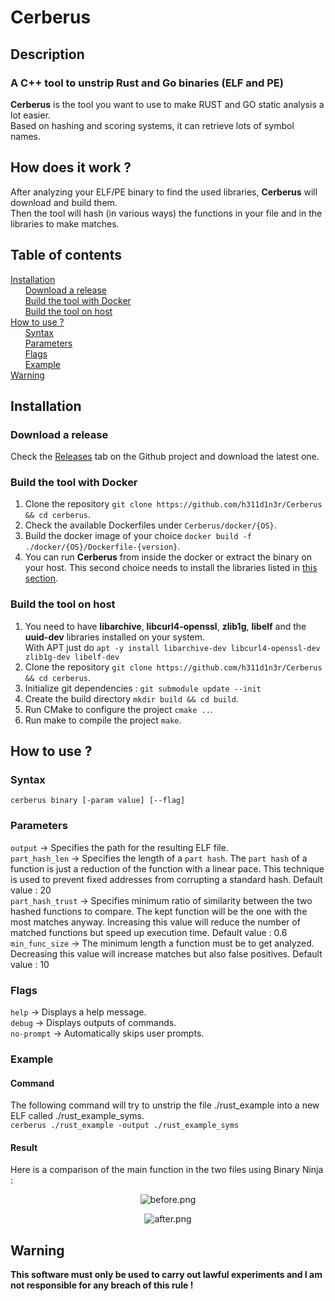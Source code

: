 # Cerberus
## Description
### A C++ tool to unstrip Rust and Go binaries (ELF and PE) 
**Cerberus** is the tool you want to use to make RUST and GO static analysis a lot easier.  
Based on hashing and scoring systems, it can retrieve lots of symbol names.
## How does it work ?
After analyzing your ELF/PE binary to find the used libraries, **Cerberus** will download and build them.  
Then the tool will hash (in various ways) the functions in your file and in the libraries to make matches.  
## Table of contents
[Installation](#install)  
&nbsp;&nbsp;&nbsp;&nbsp;&nbsp;&nbsp;[Download a release](#install_release)  
&nbsp;&nbsp;&nbsp;&nbsp;&nbsp;&nbsp;[Build the tool with Docker](#install_build_docker)  
&nbsp;&nbsp;&nbsp;&nbsp;&nbsp;&nbsp;[Build the tool on host](#install_build_host)  
[How to use ?](#how)  
&nbsp;&nbsp;&nbsp;&nbsp;&nbsp;&nbsp;[Syntax](#how_syntax)  
&nbsp;&nbsp;&nbsp;&nbsp;&nbsp;&nbsp;[Parameters](#how_params)  
&nbsp;&nbsp;&nbsp;&nbsp;&nbsp;&nbsp;[Flags](#how_flags)  
&nbsp;&nbsp;&nbsp;&nbsp;&nbsp;&nbsp;[Example](#how_example)  
[Warning](#warning)  

<a name="install"/>

## Installation

<a name="install_release"/>

### Download a release
Check the [Releases](https://github.com/h311d1n3r/Cerberus/releases/) tab on the Github project and download the latest one.  

<a name="install_build_docker"/>

### Build the tool with Docker
1. Clone the repository `git clone https://github.com/h311d1n3r/Cerberus && cd cerberus`.
2. Check the available Dockerfiles under `Cerberus/docker/{OS}`.  
3. Build the docker image of your choice `docker build -f ./docker/{OS}/Dockerfile-{version}`.
4. You can run **Cerberus** from inside the docker or extract the binary on your host. This second choice needs to install the libraries listed in [this section](#install_build_host).  

<a name="install_build_host"/>

### Build the tool on host  
1. You need to have **libarchive**, **libcurl4-openssl**, **zlib1g**, **libelf** and the **uuid-dev** libraries installed on your system.  
With APT just do `apt -y install libarchive-dev libcurl4-openssl-dev zlib1g-dev libelf-dev`
2. Clone the repository `git clone https://github.com/h311d1n3r/Cerberus && cd cerberus`.
3. Initialize git dependencies : `git submodule update --init`  
4. Create the build directory `mkdir build && cd build`.  
5. Run CMake to configure the project `cmake ..`.
6. Run make to compile the project `make`.  

<a name="how"/>

## How to use ?

<a name="how_syntax"/>

### Syntax
`cerberus binary [-param value] [--flag]`

<a name="how_params"/>

### Parameters
`output` -> Specifies the path for the resulting ELF file.  
`part_hash_len` -> Specifies the length of a `part hash`. The `part hash` of a function is just a reduction of the function with a linear pace.
This technique is used to prevent fixed addresses from corrupting a standard hash. Default value : 20  
`part_hash_trust` -> Specifies minimum ratio of similarity between the two hashed functions to compare. The kept function will be the one with the most matches anyway.
Increasing this value will reduce the number of matched functions but speed up execution time. Default value : 0.6  
`min_func_size` -> The minimum length a function must be to get analyzed. Decreasing this value will increase matches but also false positives. Default value : 10  

<a name="how_flags"/>

### Flags
`help` -> Displays a help message.  
`debug` -> Displays outputs of commands.  
`no-prompt` -> Automatically skips user prompts.  

<a name="how_example"/>

### Example
#### Command
The following command will try to unstrip the file ./rust_example into a new ELF called ./rust_example_syms.  
`cerberus ./rust_example -output ./rust_example_syms`
#### Result
Here is a comparison of the main function in the two files using Binary Ninja :  

<p align="center">
  <img src="https://i.imgur.com/uvpC63E.png" alt="before.png"/>
</p>

<p align="center">
  <img src="https://i.imgur.com/Sp3ct49.png" alt="after.png"/>
</p>

<a name="warning"/>

## Warning
**This software must only be used to carry out lawful experiments and I am not responsible for any breach of this rule !**  
